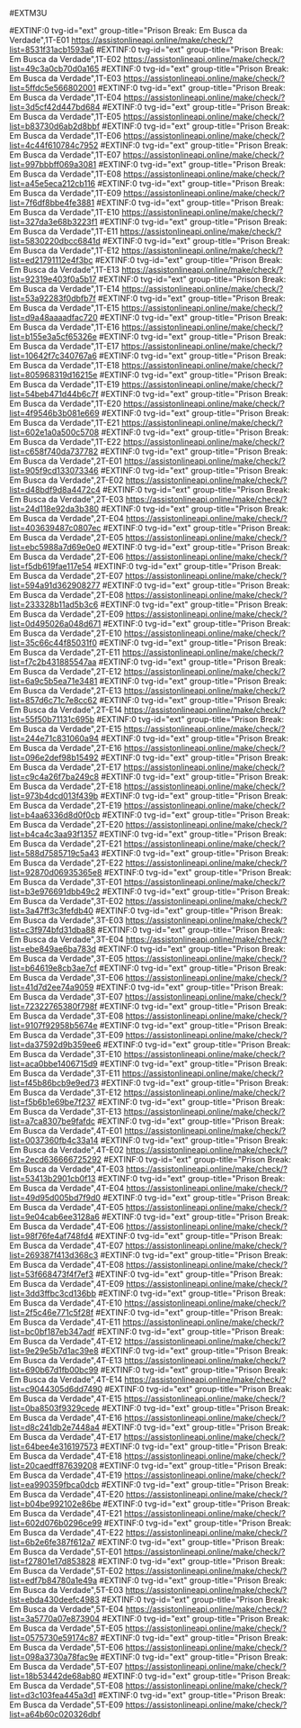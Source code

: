 #EXTM3U

#EXTINF:0 tvg-id="ext" group-title="Prison Break: Em Busca da Verdade",1T-E01
https://assistonlineapi.online/make/check/?list=8531f31acb1593a6
#EXTINF:0 tvg-id="ext" group-title="Prison Break: Em Busca da Verdade",1T-E02
https://assistonlineapi.online/make/check/?list=49c3a0cb70d0a165
#EXTINF:0 tvg-id="ext" group-title="Prison Break: Em Busca da Verdade",1T-E03
https://assistonlineapi.online/make/check/?list=5ffdc5e566802001
#EXTINF:0 tvg-id="ext" group-title="Prison Break: Em Busca da Verdade",1T-E04
https://assistonlineapi.online/make/check/?list=3d5cf42d447bd684
#EXTINF:0 tvg-id="ext" group-title="Prison Break: Em Busca da Verdade",1T-E05
https://assistonlineapi.online/make/check/?list=b83730d6ab2d8bbf
#EXTINF:0 tvg-id="ext" group-title="Prison Break: Em Busca da Verdade",1T-E06
https://assistonlineapi.online/make/check/?list=4c44f610784c7952
#EXTINF:0 tvg-id="ext" group-title="Prison Break: Em Busca da Verdade",1T-E07
https://assistonlineapi.online/make/check/?list=997bbbff069a3081
#EXTINF:0 tvg-id="ext" group-title="Prison Break: Em Busca da Verdade",1T-E08
https://assistonlineapi.online/make/check/?list=a45e5eca212cb116
#EXTINF:0 tvg-id="ext" group-title="Prison Break: Em Busca da Verdade",1T-E09
https://assistonlineapi.online/make/check/?list=7f6df8bbe4fe3881
#EXTINF:0 tvg-id="ext" group-title="Prison Break: Em Busca da Verdade",1T-E10
https://assistonlineapi.online/make/check/?list=327da3e68b3223f1
#EXTINF:0 tvg-id="ext" group-title="Prison Break: Em Busca da Verdade",1T-E11
https://assistonlineapi.online/make/check/?list=5830220dbcc6841d
#EXTINF:0 tvg-id="ext" group-title="Prison Break: Em Busca da Verdade",1T-E12
https://assistonlineapi.online/make/check/?list=ed21791112e4f3bc
#EXTINF:0 tvg-id="ext" group-title="Prison Break: Em Busca da Verdade",1T-E13
https://assistonlineapi.online/make/check/?list=92319e403f0a5b17
#EXTINF:0 tvg-id="ext" group-title="Prison Break: Em Busca da Verdade",1T-E14
https://assistonlineapi.online/make/check/?list=53a92283f0dbfb7f
#EXTINF:0 tvg-id="ext" group-title="Prison Break: Em Busca da Verdade",1T-E15
https://assistonlineapi.online/make/check/?list=d9a48aaaadfac720
#EXTINF:0 tvg-id="ext" group-title="Prison Break: Em Busca da Verdade",1T-E16
https://assistonlineapi.online/make/check/?list=b155e3a5cf65326e
#EXTINF:0 tvg-id="ext" group-title="Prison Break: Em Busca da Verdade",1T-E17
https://assistonlineapi.online/make/check/?list=10642f7c340767a6
#EXTINF:0 tvg-id="ext" group-title="Prison Break: Em Busca da Verdade",1T-E18
https://assistonlineapi.online/make/check/?list=805968319d16215e
#EXTINF:0 tvg-id="ext" group-title="Prison Break: Em Busca da Verdade",1T-E19
https://assistonlineapi.online/make/check/?list=54beb471d44b6c7f
#EXTINF:0 tvg-id="ext" group-title="Prison Break: Em Busca da Verdade",1T-E20
https://assistonlineapi.online/make/check/?list=4f9546b3b081e669
#EXTINF:0 tvg-id="ext" group-title="Prison Break: Em Busca da Verdade",1T-E21
https://assistonlineapi.online/make/check/?list=602e1a0a500c5708
#EXTINF:0 tvg-id="ext" group-title="Prison Break: Em Busca da Verdade",1T-E22
https://assistonlineapi.online/make/check/?list=c658f740da737782
#EXTINF:0 tvg-id="ext" group-title="Prison Break: Em Busca da Verdade",2T-E01
https://assistonlineapi.online/make/check/?list=905f9cd133073346
#EXTINF:0 tvg-id="ext" group-title="Prison Break: Em Busca da Verdade",2T-E02
https://assistonlineapi.online/make/check/?list=d48bdf9d8a4472c4
#EXTINF:0 tvg-id="ext" group-title="Prison Break: Em Busca da Verdade",2T-E03
https://assistonlineapi.online/make/check/?list=24d118e92da3b380
#EXTINF:0 tvg-id="ext" group-title="Prison Break: Em Busca da Verdade",2T-E04
https://assistonlineapi.online/make/check/?list=403639487c0807ec
#EXTINF:0 tvg-id="ext" group-title="Prison Break: Em Busca da Verdade",2T-E05
https://assistonlineapi.online/make/check/?list=ebc5988a7d69e0e0
#EXTINF:0 tvg-id="ext" group-title="Prison Break: Em Busca da Verdade",2T-E06
https://assistonlineapi.online/make/check/?list=f5db619fae117e54
#EXTINF:0 tvg-id="ext" group-title="Prison Break: Em Busca da Verdade",2T-E07
https://assistonlineapi.online/make/check/?list=594a91d362908277
#EXTINF:0 tvg-id="ext" group-title="Prison Break: Em Busca da Verdade",2T-E08
https://assistonlineapi.online/make/check/?list=233328b11ad5b3c6
#EXTINF:0 tvg-id="ext" group-title="Prison Break: Em Busca da Verdade",2T-E09
https://assistonlineapi.online/make/check/?list=0d495026a048d671
#EXTINF:0 tvg-id="ext" group-title="Prison Break: Em Busca da Verdade",2T-E10
https://assistonlineapi.online/make/check/?list=35c66c44f85031f0
#EXTINF:0 tvg-id="ext" group-title="Prison Break: Em Busca da Verdade",2T-E11
https://assistonlineapi.online/make/check/?list=f7c2b431885547aa
#EXTINF:0 tvg-id="ext" group-title="Prison Break: Em Busca da Verdade",2T-E12
https://assistonlineapi.online/make/check/?list=6a9c5b5ea71e3481
#EXTINF:0 tvg-id="ext" group-title="Prison Break: Em Busca da Verdade",2T-E13
https://assistonlineapi.online/make/check/?list=857d6c71c7e8cc62
#EXTINF:0 tvg-id="ext" group-title="Prison Break: Em Busca da Verdade",2T-E14
https://assistonlineapi.online/make/check/?list=55f50b71131c695b
#EXTINF:0 tvg-id="ext" group-title="Prison Break: Em Busca da Verdade",2T-E15
https://assistonlineapi.online/make/check/?list=244e71c831060a94
#EXTINF:0 tvg-id="ext" group-title="Prison Break: Em Busca da Verdade",2T-E16
https://assistonlineapi.online/make/check/?list=096e2def98b15492
#EXTINF:0 tvg-id="ext" group-title="Prison Break: Em Busca da Verdade",2T-E17
https://assistonlineapi.online/make/check/?list=c9c4a26f7ba249c8
#EXTINF:0 tvg-id="ext" group-title="Prison Break: Em Busca da Verdade",2T-E18
https://assistonlineapi.online/make/check/?list=973b4dcd013f439b
#EXTINF:0 tvg-id="ext" group-title="Prison Break: Em Busca da Verdade",2T-E19
https://assistonlineapi.online/make/check/?list=b4aa6336d8d0f0cb
#EXTINF:0 tvg-id="ext" group-title="Prison Break: Em Busca da Verdade",2T-E20
https://assistonlineapi.online/make/check/?list=b4ca4c3aa93f1357
#EXTINF:0 tvg-id="ext" group-title="Prison Break: Em Busca da Verdade",2T-E21
https://assistonlineapi.online/make/check/?list=588d7585719c5a43
#EXTINF:0 tvg-id="ext" group-title="Prison Break: Em Busca da Verdade",2T-E22
https://assistonlineapi.online/make/check/?list=92870d06935365e8
#EXTINF:0 tvg-id="ext" group-title="Prison Break: Em Busca da Verdade",3T-E01
https://assistonlineapi.online/make/check/?list=b3e976691dbb49c2
#EXTINF:0 tvg-id="ext" group-title="Prison Break: Em Busca da Verdade",3T-E02
https://assistonlineapi.online/make/check/?list=3a47ff3c3fefdb40
#EXTINF:0 tvg-id="ext" group-title="Prison Break: Em Busca da Verdade",3T-E03
https://assistonlineapi.online/make/check/?list=c3f974bfd31dba88
#EXTINF:0 tvg-id="ext" group-title="Prison Break: Em Busca da Verdade",3T-E04
https://assistonlineapi.online/make/check/?list=ebe849ae6ba783d
#EXTINF:0 tvg-id="ext" group-title="Prison Break: Em Busca da Verdade",3T-E05
https://assistonlineapi.online/make/check/?list=b64619e8cb3ae7cf
#EXTINF:0 tvg-id="ext" group-title="Prison Break: Em Busca da Verdade",3T-E06
https://assistonlineapi.online/make/check/?list=41d7d2ee74a9059
#EXTINF:0 tvg-id="ext" group-title="Prison Break: Em Busca da Verdade",3T-E07
https://assistonlineapi.online/make/check/?list=72322765380f798f
#EXTINF:0 tvg-id="ext" group-title="Prison Break: Em Busca da Verdade",3T-E08
https://assistonlineapi.online/make/check/?list=9107f92958b5674e
#EXTINF:0 tvg-id="ext" group-title="Prison Break: Em Busca da Verdade",3T-E09
https://assistonlineapi.online/make/check/?list=da37592d9b359ee6
#EXTINF:0 tvg-id="ext" group-title="Prison Break: Em Busca da Verdade",3T-E10
https://assistonlineapi.online/make/check/?list=aca0bbe1406715d9
#EXTINF:0 tvg-id="ext" group-title="Prison Break: Em Busca da Verdade",3T-E11
https://assistonlineapi.online/make/check/?list=f45b86bcb9e9ed73
#EXTINF:0 tvg-id="ext" group-title="Prison Break: Em Busca da Verdade",3T-E12
https://assistonlineapi.online/make/check/?list=f5b6b1e69be7f237
#EXTINF:0 tvg-id="ext" group-title="Prison Break: Em Busca da Verdade",3T-E13
https://assistonlineapi.online/make/check/?list=a7ca8307be9fafdc
#EXTINF:0 tvg-id="ext" group-title="Prison Break: Em Busca da Verdade",4T-E01
https://assistonlineapi.online/make/check/?list=0037360fb4c33a14
#EXTINF:0 tvg-id="ext" group-title="Prison Break: Em Busca da Verdade",4T-E02
https://assistonlineapi.online/make/check/?list=2ecd636666725292
#EXTINF:0 tvg-id="ext" group-title="Prison Break: Em Busca da Verdade",4T-E03
https://assistonlineapi.online/make/check/?list=53413b2901cb0f13
#EXTINF:0 tvg-id="ext" group-title="Prison Break: Em Busca da Verdade",4T-E04
https://assistonlineapi.online/make/check/?list=49d95d005bd7f9d0
#EXTINF:0 tvg-id="ext" group-title="Prison Break: Em Busca da Verdade",4T-E05
https://assistonlineapi.online/make/check/?list=9e04cab6ee3128a6
#EXTINF:0 tvg-id="ext" group-title="Prison Break: Em Busca da Verdade",4T-E06
https://assistonlineapi.online/make/check/?list=98f76fe4af748fd4
#EXTINF:0 tvg-id="ext" group-title="Prison Break: Em Busca da Verdade",4T-E07
https://assistonlineapi.online/make/check/?list=269387f413d368c3
#EXTINF:0 tvg-id="ext" group-title="Prison Break: Em Busca da Verdade",4T-E08
https://assistonlineapi.online/make/check/?list=53f668473f4f7ef3
#EXTINF:0 tvg-id="ext" group-title="Prison Break: Em Busca da Verdade",4T-E09
https://assistonlineapi.online/make/check/?list=3dd3ffbc3cd136bb
#EXTINF:0 tvg-id="ext" group-title="Prison Break: Em Busca da Verdade",4T-E10
https://assistonlineapi.online/make/check/?list=2f5c46e771c5f28f
#EXTINF:0 tvg-id="ext" group-title="Prison Break: Em Busca da Verdade",4T-E11
https://assistonlineapi.online/make/check/?list=bc0bf187eb347adf
#EXTINF:0 tvg-id="ext" group-title="Prison Break: Em Busca da Verdade",4T-E12
https://assistonlineapi.online/make/check/?list=9e29e5b7d1ac39e8
#EXTINF:0 tvg-id="ext" group-title="Prison Break: Em Busca da Verdade",4T-E13
https://assistonlineapi.online/make/check/?list=690b67d1fb00bc99
#EXTINF:0 tvg-id="ext" group-title="Prison Break: Em Busca da Verdade",4T-E14
https://assistonlineapi.online/make/check/?list=c9044305d6dd7490
#EXTINF:0 tvg-id="ext" group-title="Prison Break: Em Busca da Verdade",4T-E15
https://assistonlineapi.online/make/check/?list=0ba8503f9329cede
#EXTINF:0 tvg-id="ext" group-title="Prison Break: Em Busca da Verdade",4T-E16
https://assistonlineapi.online/make/check/?list=d8c241db2e7448a4
#EXTINF:0 tvg-id="ext" group-title="Prison Break: Em Busca da Verdade",4T-E17
https://assistonlineapi.online/make/check/?list=64bee4e316197573
#EXTINF:0 tvg-id="ext" group-title="Prison Break: Em Busca da Verdade",4T-E18
https://assistonlineapi.online/make/check/?list=20caedff87639208
#EXTINF:0 tvg-id="ext" group-title="Prison Break: Em Busca da Verdade",4T-E19
https://assistonlineapi.online/make/check/?list=ea990359fbca0dcb
#EXTINF:0 tvg-id="ext" group-title="Prison Break: Em Busca da Verdade",4T-E20
https://assistonlineapi.online/make/check/?list=b04be992102e86be
#EXTINF:0 tvg-id="ext" group-title="Prison Break: Em Busca da Verdade",4T-E21
https://assistonlineapi.online/make/check/?list=602d076b0296ce99
#EXTINF:0 tvg-id="ext" group-title="Prison Break: Em Busca da Verdade",4T-E22
https://assistonlineapi.online/make/check/?list=6b2e6fe387f612a7
#EXTINF:0 tvg-id="ext" group-title="Prison Break: Em Busca da Verdade",5T-E01
https://assistonlineapi.online/make/check/?list=f27801e17d853828
#EXTINF:0 tvg-id="ext" group-title="Prison Break: Em Busca da Verdade",5T-E02
https://assistonlineapi.online/make/check/?list=edf7b84780a1e49a
#EXTINF:0 tvg-id="ext" group-title="Prison Break: Em Busca da Verdade",5T-E03
https://assistonlineapi.online/make/check/?list=ebda430deefc4983
#EXTINF:0 tvg-id="ext" group-title="Prison Break: Em Busca da Verdade",5T-E04
https://assistonlineapi.online/make/check/?list=3a5770a07e873904
#EXTINF:0 tvg-id="ext" group-title="Prison Break: Em Busca da Verdade",5T-E05
https://assistonlineapi.online/make/check/?list=0575730e59174c87
#EXTINF:0 tvg-id="ext" group-title="Prison Break: Em Busca da Verdade",5T-E06
https://assistonlineapi.online/make/check/?list=098a3730a78fac9e
#EXTINF:0 tvg-id="ext" group-title="Prison Break: Em Busca da Verdade",5T-E07
https://assistonlineapi.online/make/check/?list=18b53442de68ab80
#EXTINF:0 tvg-id="ext" group-title="Prison Break: Em Busca da Verdade",5T-E08
https://assistonlineapi.online/make/check/?list=d3c103fea445a3d1
#EXTINF:0 tvg-id="ext" group-title="Prison Break: Em Busca da Verdade",5T-E09
https://assistonlineapi.online/make/check/?list=a64b60c020326dbf
